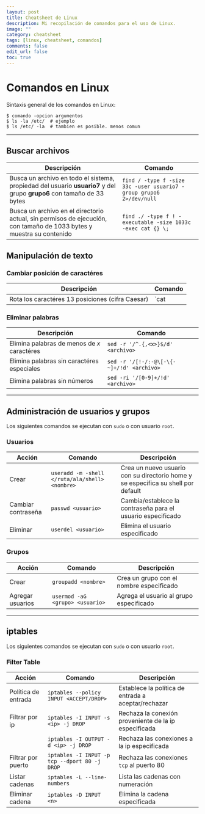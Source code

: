 ```yaml
---
layout: post
title: Cheatsheet de Linux
description: Mi recopilación de comandos para el uso de Linux.
image: ""
category: cheatsheet
tags: [linux, cheatsheet, comandos]
comments: false
edit_url: false
toc: true
---
```


# Comandos en Linux

Sintaxis general de los comandos en Linux:
```shell-session
$ comando -opcion argumentos
$ ls -la /etc/  # ejemplo 
$ ls /etc/ -la  # tambien es posible. menos comun
```

---
## Buscar archivos

| Descripción                                                                                                           | Comando                                                     |
| --------------------------------------------------------------------------------------------------------------------- | ----------------------------------------------------------- |
| Busca un archivo en todo el sistema, propiedad del usuario **usuario7** y del grupo **grupo6** con tamaño de 33 bytes | `find / -type f -size 33c -user usuario7 -group grupo6 2>/dev/null`                                                            |
| Busca un archivo en el directorio actual, sin permisos de ejecución, con tamaño de 1033 bytes y muestra su contenido  | `find ./ -type f ! -executable -size 1033c -exec cat {} \;` |

## Manipulación de texto

### Cambiar posición de caractéres

| Descripción                                       | Comando                                         |
| ------------------------------------------------- | ----------------------------------------------- |
| Rota los caractéres 13 posiciones (cifra Caesar) | `cat <file> | tr [a-mn-zA-MN-Z] [n-za-mN-ZA-M]` |

### Eliminar palabras

| Descripción                                 | Comando                                   |
| ------------------------------------------- | ----------------------------------------- |
| Elimina palabras de menos de _x_ caractéres | `sed -r '/^.{,<x>}$/d' <archivo>`         |
| Elimina palabras sin caractéres especiales  | `sed -r '/[!-/:-@\[-\{-~]+/!d' <archivo>` |
| Elimina palabras sin números                | `sed -ri '/[0-9]+/!d' <archivo>`          |


---
## Administración de usuarios y grupos
Los siguientes comandos se ejecutan con `sudo` o con usuario `root`.

### Usuarios

| Acción             | Comando                                       | Descripción                                                                       |
| ------------------ | --------------------------------------------- | --------------------------------------------------------------------------------- |
| Crear              | `useradd -m -shell </ruta/ala/shell> <nombre>` | Crea un nuevo usuario con su directorio home y se especifica su shell por default |
| Cambiar contraseña | `passwd <usuario>`                             | Cambia/establece la contraseña para el usuario especificado                       |
| Eliminar           | `userdel <usuario>`                            | Elimina el usuario especificado                                                   |

### Grupos

| Acción           | Comando                         | Descripción                              |
| ---------------- | ------------------------------- | ---------------------------------------- |
| Crear            | `groupadd <nombre>`              | Crea un grupo con el nombre especificado |
| Agregar usuarios | `usermod -aG <grupo> <usuario>` | Agrega el usuario al grupo especificado                                         |

---
## iptables
Los siguientes comandos se ejecutan con `sudo` o con usuario `root`.
### Filter Table

| Acción              | Comando                                       | Descripción                                           |
| ------------------- | --------------------------------------------- | ----------------------------------------------------- |
| Política de entrada | `iptables --policy INPUT <ACCEPT/DROP>`       | Establece la política de entrada a aceptar/rechazar   |
| Filtrar por ip      | `iptables -I INPUT -s <ip> -j DROP`           | Rechaza la conexión proveniente de la ip especificada |
|                     | `iptables -I OUTPUT -d <ip> -j DROP`          | Rechaza las conexiones a la ip especificada           |
| Filtrar por puerto  | `iptables -I INPUT -p tcp --dport 80 -j DROP` | Rechaza las conexiones `tcp` al puerto 80             |
| Listar cadenas      | `iptables -L --line-numbers`                  | Lista las cadenas con numeración                                                      |
| Eliminar cadena     | `iptables -D INPUT <n>`                       | Elimina la cadena especificada                        |


